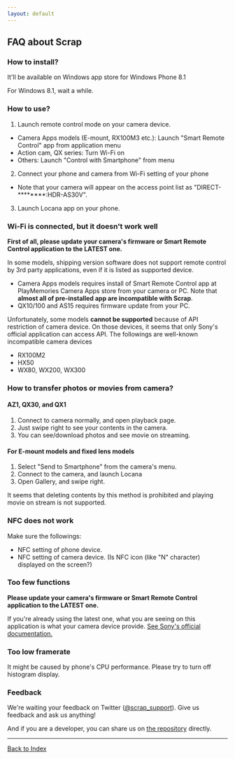 ```yaml
---
layout: default
---
```


## FAQ about Scrap

### How to install?

It'll be available on Windows app store for Windows Phone 8.1

For Windows 8.1, wait a while.

### How to use?
1. Launch remote control mode on your camera device.
  + Camera Apps models (E-mount, RX100M3 etc.): Launch "Smart Remote Control" app from application menu
  + Action cam, QX series: Turn Wi-Fi on
  + Others: Launch "Control with Smartphone" from menu
2. Connect your phone and camera from Wi-Fi setting of your phone
  + Note that your camera will appear on the access point list as "DIRECT-********:HDR-AS30V".
3. Launch Locana app on your phone.

### Wi-Fi is connected, but it doesn't work well
**First of all, please update your camera's firmware or Smart Remote Control application to the LATEST one.**

In some models, shipping version software does not support remote control by 3rd party applications, even if it is listed as supported device.

- Camera Apps models requires install of Smart Remote Control app at PlayMemories Camera Apps store from your camera or PC.
Note that **almost all of pre-installed app are incompatible with Scrap**.
- QX10/100 and AS15 requires firmware update from your PC.

Unfortunately, some models **cannot be supported** because of API restriction of camera device.
On those devices, it seems that only Sony's official application can access API.
The followings are well-known incompatible camera devices

- RX100M2
- HX50
- WX80, WX200, WX300 

### How to transfer photos or movies from camera?

#### AZ1, QX30, and QX1
1. Connect to camera normally, and open playback page.
2. Just swipe right to see your contents in the camera.
3. You can see/download photos and see movie on streaming.

#### For E-mount models and fixed lens models

1. Select "Send to Smartphone" from the camera's menu.
2. Connect to the camera, and launch Locana
3. Open Gallery, and swipe right.

It seems that deleting contents by this method is prohibited and playing movie on stream is not supported.


### NFC does not work

Make sure the followings:

- NFC setting of phone device.
- NFC setting of camera device. (Is NFC icon (like "N" character) displayed on the screen?)

### Too few functions
**Please update your camera's firmware or Smart Remote Control application to the LATEST one.**

If you're already using the latest one, what you are seeing on this application is what your camera device provide.
[See Sony's official documentation.](https://developer.sony.com/develop/cameras/)

### Too low framerate
It might be caused by phone's CPU performance.
Please try to turn off histogram display.

### Feedback
We're waiting your feedback on Twitter ([@scrap_support](https://twitter.com/scrap_support)).
Give us feedback and ask us anything!

And if you are a developer, you can share us on [the repository](https://github.com/locana/uwpmm) directly.

---
[Back to Index](/)

